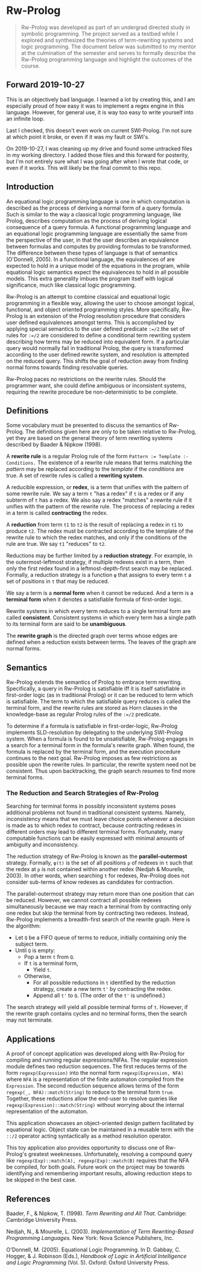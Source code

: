 # Rw-Prolog

> Rw-Prolog was developed as part of an undergrad directed study in symbolic programming. The project served as a testbed while I explored and synthesized the theories of term-rewriting systems and logic programming. The document below was submitted to my mentor at the culmination of the semester and serves to formally describe the Rw-Prolog programming language and highlight the outcomes of the course.


## Forward 2019-10-27

This is an objectively bad language. I learned a lot by creating this, and I am especially proud of how easy it was to implement a regex engine in this language. However, for general use, it is way too easy to write yourself into an infinite loop.

Last I checked, this doesn't even work on current SWI-Prolog. I'm not sure at which point it broke, or even if it was my fault or SWI's.

On 2019-10-27, I was cleaning up my drive and found some untracked files in my working directory. I added those files and this forward for posterity, but I'm not entirely sure what I was going after when I wrote that code, or even if it works. This will likely be the final commit to this repo.


## Introduction

An equational logic programming language is one in which computation is described as the process of deriving a normal form of a query formula. Such is similar to the way a classical logic programming language, like Prolog, describes computation as the process of deriving logical consequence of a query formula. A functional programming language and an equational logic programming language are essentially the same from the perspective of the user, in that the user describes an equivalence between formulas and computes by providing formulas to be transformed. The difference between these types of language is that of semantics (O'Donnell, 2005). In a functional language, the equivalences of are expected to hold in a unique model of the equations in the program, while equational logic semantics expect the equivalences to hold in all possible models. This extra generality imbues the program itself with logical significance, much like classical logic programming.

Rw-Prolog is an attempt to combine classical and equational logic programming in a flexible way, allowing the user to choose amongst logical, functional, and object oriented programming styles. More specifically, Rw-Prolog is an extension of the Prolog resolution procedure that considers user defined equivalences amongst terms. This is accomplished by applying special semantics to the user defined predicate `:=/2`.the set of rules for `:=/2` are considered to define a conditional term rewriting system describing how terms may be reduced into equivalent form. If a particular query would normally fail in traditional Prolog, the query is transformed according to the user defined rewrite system, and resolution is attempted on the reduced query. This shifts the goal of reduction away from finding normal forms towards finding resolvable queries.

Rw-Prolog paces no restrictions on the rewrite rules. Should the programmer want, she could define ambiguous or inconsistent systems, requiring the rewrite procedure be non-deterministic to be complete.


## Definitions

Some vocabulary must be presented to discuss the semantics of Rw-Prolog. The definitions given here are only to be taken relative to Rw-Prolog, yet they are based on the general theory of term rewriting systems described by Baader & Nipkow (1998).

A **rewrite rule** is a regular Prolog rule of the form `Pattern := Template :- Conditions.` The existence of a rewrite rule means that terms matching the *pattern* may be replaced according to the *template* if the *conditions* are true. A set of rewrite rules is called a **rewriting system**.

A reducible expression, or **redex**, is a term that unifies with the pattern of some rewrite rule. We say a term `t` "has a redex" if `t` is a redex or if any subterm of `t` has a redex. We also say a redex "matches" a rewrite rule if it unifies with the pattern of the rewrite rule. The process of replacing a redex in a term is called **contracting** the redex.

A **reduction** from term `t1` to `t2` is the result of replacing a redex in `t1` to produce `t2`. The redex must be contracted according to the template of the rewrite rule to which the redex matches, and only if the conditions of the rule are true. We say `t1` "reduces" to `t2`.

Reductions may be further limited by a **reduction strategy**. For example, in the outermost-leftmost strategy, if multiple redexes exist in a term, then only the first redex found in a leftmost-depth-first search may be replaced. Formally, a reduction strategy is a function `φ` that assigns to every term `t` a set of positions in `t` that may be reduced.

We say a term is a **normal form** when it cannot be reduced. And a term is a **terminal form** when it denotes a satisfiable formula of first-order logic.

Rewrite systems in which every term reduces to a single terminal form are called **consistent**. Consistent systems in which every term has a single path to its terminal form are said to be **unambiguous**.

The **rewrite graph** is the directed graph over terms whose edges are defined when a reduction exists between terms. The leaves of the graph are normal forms.


## Semantics

Rw-Prolog extends the semantics of Prolog to embrace term rewriting. Specifically, a query in Rw-Prolog is satisfiable iff it is itself satisfiable in first-order logic (as in traditional Prolog) or it can be reduced to term which is satisfiable. The term to which the satisfiable query reduces is called the terminal form, and the rewrite rules are stored as Horn clauses in the knowledge-base as regular Prolog rules of the `:=/2` predicate.

To determine if a formula is satisfiable in first-order-logic, Rw-Prolog implements SLD-resolution by delegating to the underlying SWI-Prolog system. When a formula is found to be unsatisfiable, Rw-Prolog engages in a search for a terminal form in the formula's rewrite graph. When found, the formula is replaced by the terminal form, and the execution procedure continues to the next goal. Rw-Prolog imposes as few restrictions as possible upon the rewrite rules. In particular, the rewrite system need not be consistent. Thus upon backtracking, the graph search resumes to find more terminal forms.

### The Reduction and Search Strategies of Rw-Prolog

Searching for terminal forms in possibly inconsistent systems poses additional problems not found in traditional consistent systems. Namely, inconsistency means that we must leave choice points whenever a decision is made as to which redex to contract, because contracting redexes in different orders may lead to different terminal forms. Fortunately, many computable functions can be easily expressed with minimal amounts of ambiguity and inconsistency.

The reduction strategy of Rw-Prolog is known as the **parallel-outermost** strategy. Formally, `φ(t)` is the set of all positions `p` of redexes in `t` such that the redex at `p` is not contained within another redex (Nedjah & Mourelle, 2003). In other words, when searching `t` for redexes, Rw-Prolog does not consider sub-terms of know redexes as candidates for contraction.

The parallel-outermost strategy may return more than one position that can be reduced. However, we cannot contract all possible redexes simultaneously because we may reach a terminal from by contracting only one redex but skip the terminal from by contracting two redexes. Instead, Rw-Prolog implements a breadth-first search of the rewrite graph. Here is the algorithm:

- Let `Q` be a FIFO queue of terms to reduce, initially containing only the subject term.
- Until `Q` is empty:
	- Pop a term `t` from `Q`.
	- If `t` is a terminal form,
		- Yield `t`.
	- Otherwise,
		- For all possible reductions in `t` identified by the reduction strategy, create a new term `t'` by contracting the redex.
		- Append all `t'` to `Q`. (The order of the `t'` is undefined.)

The search strategy will yield all possible terminal forms of `t`. However, if the rewrite graph contains cycles and no terminal forms, then the search may not terminate.


## Applications

A proof of concept application was developed along with Rw-Prolog for compiling and running regular expressions/NFAs. The regular expression module defines two reduction sequences. The first reduces terms of the form `regexp(Expression)` into the normal form `regexp(Expression, NFA)` where `NFA` is a representation of the finite automaton compiled from the `Expression`. The second reduction sequence allows terms of the form `regexp(_, NFA)::match(String)` to reduce to the terminal form `true`. Together, these reductions allow the end-user to resolve queries like `regexp(Expression)::match(String)` without worrying about the internal representation of the automaton.

This application showcases an object-oriented design pattern facilitated by equational logic. Object state can be maintained in a reusable term with the `::/2` operator acting syntactically as a method resolution operator.

This toy application also provides opportunity to discuss one of Rw-Prolog's greatest weeknesses. Unfortunately, resolving a compound query like `regexp(Exp)::match(A), regexp(Exp)::match(B)` requires that the NFA be compiled, for both goals. Future work on the project may be towards identifying and remembering important results, allowing reduction steps to be skipped in the best case.


## References

Baader, F., & Nipkow, T. (1998). *Term Rewriting and All That.* Cambridge: Cambridge University Press.

Nedjah, N., & Mourelle, L. (2003). *Implementation of Term Rewriting-Based Programming Languages.* New York: Nova Science Publishers, Inc.

O'Donnell, M. (2005). Equational Logic Programming. In D. Gabbay, C. Hogger, & J. Robinson (Eds.), *Handbook of Logic in Artificial Intelligence and Logic Programming* (Vol. 5). Oxford: Oxford University Press.
